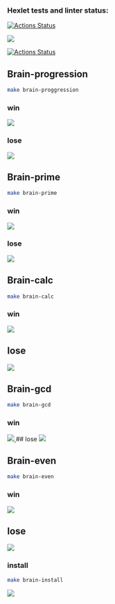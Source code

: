 ### Hexlet tests and linter status:
[![Actions Status](https://github.com/Anastasiya-Moreva/frontend-project-lvl1/workflows/hexlet-check/badge.svg)](https://github.com/Anastasiya-Moreva/frontend-project-lvl1/actions)

<a href="https://codeclimate.com/github/codeclimate/codeclimate/maintainability"><img src="https://api.codeclimate.com/v1/badges/a99a88d28ad37a79dbf6/maintainability" /></a>

[![Actions Status](https://github.com/Anastasiya-Moreva/frontend-project-lvl1/workflows/CI/badge.svg)](https://github.com/Anastasiya-Moreva/frontend-project-lvl1/actions)



## Brain-progression

```bash
make brain-proggression
```

### win
<a href="https://asciinema.org/a/GeNhsbJr1Y9N0izg1QrRL4FJC" target="_blank">
  <img src="https://asciinema.org/a/GeNhsbJr1Y9N0izg1QrRL4FJC.svg"></img>
</a>

### lose
<a href="https://asciinema.org/a/rXrFOnz3nN35iLoPUxtiTmXIj" target="_blank">
  <img src="https://asciinema.org/a/rXrFOnz3nN35iLoPUxtiTmXIj.svg"></img>
</a>

## Brain-prime

```bash
make brain-prime
```
### win

<a href="https://asciinema.org/a/K5EueDpgCaNmLPssEFTMnNjNj" target="_blank">
  <img src="https://asciinema.org/a/K5EueDpgCaNmLPssEFTMnNjNj.svg"></img>
</a>

### lose
<a href="https://asciinema.org/a/5xZENjRtlgDFAdilo8sKt0TIU" target="_blank">
  <img src="https://asciinema.org/a/5xZENjRtlgDFAdilo8sKt0TIU.svg"></img>
</a>

## Brain-calc

```bash
make brain-calc
```
### win
<a href="https://asciinema.org/a/ZQrEzy5sJcYj0eHNLjk62zMbC" target="_blank">
  <img src="https://asciinema.org/a/ZQrEzy5sJcYj0eHNLjk62zMbC.svg"></img>
</a>

## lose
<a href="https://asciinema.org/a/4PHDADt3EoTYSkvAHe2nrXyOz" target="_blank">
  <img src="https://asciinema.org/a/4PHDADt3EoTYSkvAHe2nrXyOz.svg"></img>
</a>


## Brain-gcd
```bash
make brain-gcd
```
### win
<a href="https://asciinema.org/a/gORBI9aqwNAndWazPl6LVPNF1" target="_blank">
  <img src="https://asciinema.org/a/gORBI9aqwNAndWazPl6LVPNF1.svg"></img>
</a>
## lose

<a href="https://asciinema.org/a/Ry12rZN0oOdxUXhqMfCf6n3Xs" target="_blank">
  <img src="https://asciinema.org/a/Ry12rZN0oOdxUXhqMfCf6n3Xs.svg"></img>
</a>

## Brain-even

```bash
make brain-even
```
### win

<a href="https://asciinema.org/a/GPrV3e687BYV6v3Nrexnn2Yep" target="_blank">
  <img src="https://asciinema.org/a/GPrV3e687BYV6v3Nrexnn2Yep.svg"></img>
</a>

## lose

<a href="https://asciinema.org/a/FOJf3hiIz17H3ckiOedTsETcT" target="_blank">
  <img src="https://asciinema.org/a/FOJf3hiIz17H3ckiOedTsETcT.svg"></img>
</a>


### install
```bash
make brain-install
```
<a href="https://asciinema.org/a/488113" target="_blank">
  <img src="https://asciinema.org/a/488113.svg"></img>
</a>
